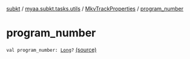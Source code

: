 [subkt](../../index.md) / [myaa.subkt.tasks.utils](../index.md) / [MkvTrackProperties](index.md) / [program_number](./program_number.md)

# program_number

`val program_number: `[`Long`](https://kotlinlang.org/api/latest/jvm/stdlib/kotlin/-long/index.html)`?` [(source)](https://github.com/Myaamori/SubKt/blob/0.1.19/src/main/kotlin/myaa/subkt/tasks/utils/mkvmerge.kt#L102)